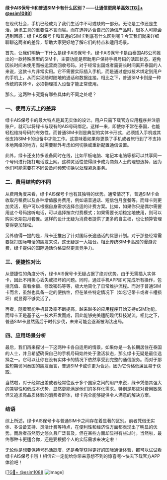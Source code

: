 **绿卡AIS保号卡和普通SIM卡有什么区别？——让通信更简单高效[[TG💪+ @esim1088](https://t.me/s/esim1088)]**

在现代社会，手机已经成为了我们生活中不可或缺的一部分。无论是工作还是生活，通讯工具的重要性不言而喻。而在选择适合自己的通信产品时，很多人可能会遇到困惑：绿卡AIS保号卡和普通的SIM卡到底有什么区别呢？今天我们就来详细聊聊这两者的差异，帮助大家更好地了解它们的特点和适用场景。

首先，让我们明确一下什么是绿卡AIS保号卡。绿卡AIS保号卡是由泰国AIS公司推出的一款特殊类型的SIM卡，主要功能是帮助用户保持手机号码的活跃状态，避免因长时间未使用而被运营商回收号码。对于经常出国或者需要长时间离开泰国的人来说，这款卡片非常实用。它不需要实际插入手机，而是通过虚拟技术绑定到用户的手机上，从而实现随时随地的通话和数据连接。相比之下，普通SIM卡则是一种传统的实体卡，必须物理插入设备才能正常使用。

那么，这两种卡究竟有哪些具体的不同之处呢？

### **一、使用方式上的差异**

绿卡AIS保号卡的最大特点是其无实体的设计。用户只需下载官方应用程序并注册账户，就可以将绿卡与现有的AIS号码绑定。这样一来，即使你不常在泰国，也能轻松维持号码的有效性。而普通SIM卡则是典型的实体卡形式，必须插入手机或其他支持SIM卡的设备中才能工作。这意味着如果你更换了手机或者旅行到了不支持本地网络的地方，就需要额外考虑如何切换或重新配置通信设置。

此外，绿卡还支持多设备同时在线，比如平板电脑、笔记本电脑等都可以共享同一个号码进行拨打电话或上网。这种灵活性使得绿卡成为商务人士的理想选择，因为他们可能需要在不同设备间频繁切换以处理紧急事务。

### **二、费用结构的不同**

从费用角度来看，绿卡AIS保号卡也有其独特的优势。通常情况下，普通SIM卡会收取月租费以及各种增值服务费用，例如语音通话、短信包月套餐等。而绿卡则更加灵活，用户可以根据自身需求选择合适的计费方案。比如，如果你只是偶尔需要用这个号码接听电话，可以选择按次付费模式；如果需要长期稳定地使用，则可以购买长期包月套餐。这样的设计无疑为消费者提供了更多的自主权，也让预算管理变得更加轻松。

另外值得一提的是，绿卡还推出了针对国际长途通话的优惠计划。对于那些经常需要拨打国际电话的朋友来说，这无疑是一大福音。相比传统SIM卡高昂的漫游资费，绿卡提供的国际通话价格显然更具竞争力。

### **三、便捷性对比**

从便捷性的角度分析，绿卡AIS保号卡无疑占据了绝对优势。由于无需插入实体卡，因此不用担心丢失或损坏的问题。同时，通过手机APP即可完成所有操作，包括充值、查看余额、修改密码等等，极大地简化了日常维护流程。而对于普通SIM卡而言，虽然也具备一定的便携性，但在某些特定情况下（如忘记带卡或者卡槽损坏）就显得不够灵活了。

再者，随着智能手机普及率不断提高，越来越多的应用程序开始支持eSIM功能。而绿卡正是基于这一技术开发而成，因此能够完美适配现代科技潮流。相比之下，普通SIM卡显然落后于时代步伐，未来可能会逐渐被淘汰出局。

### **四、应用场景分析**

最后，我们再来探讨一下这两种卡各自适用的情景。如果你是一名长期居住在泰国的人士，并且希望确保自己的手机号码始终处于激活状态，那么绿卡无疑是最佳选择之一。它可以让你在没有实体卡的情况下依然享受到完整的通信服务。而对于那些短期访问泰国的朋友而言，普通SIM卡或许更为合适，因为它价格低廉且易于获取。

当然啦，对于经常出差或者经常往返于多个国家之间的用户来说，绿卡凭借其强大的兼容性和低成本优势，显然更能满足他们的多样化需求。特别是那些对费用敏感但又追求高品质体验的消费者群体，绿卡完全能够提供令人满意的解决方案。

### **结语**

综上所述，绿卡AIS保号卡与普通SIM卡之间存在着显著的区别。前者凭借无实体、多设备支持、灵活计费等特点，在便利性和经济性方面都表现出了明显的优势。而后者虽然历史悠久且广泛普及，但在某些方面却显得有些过时。当然啦，最终哪种卡更适合你，还是要根据个人的实际需求来决定啦！

无论你是想要保持号码活跃度，还是希望获得更好的国际通话体验，都可以试试看绿卡AIS保号卡哦！相信它一定能给你带来意想不到的惊喜呢～快去下载官方APP体验吧！

[[TG💪+ @esim1088](https://t.me/s/esim1088) ![Image](https://i.postimg.cc/4NQfJmqS/Snipaste-2025-05-13-00-14-12.png)]